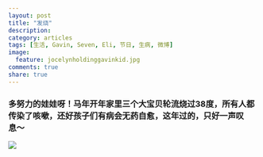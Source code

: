 ```yaml
---
layout: post
title: "发烧"
description: 
category: articles
tags: [生活, Gavin, Seven, Eli, 节日, 生病, 微博]
image:
  feature: jocelynholdinggavinkid.jpg
comments: true
share: true
---
```


### 多努力的娃娃呀！马年开年家里三个大宝贝轮流烧过38度，所有人都传染了咳嗽，还好孩子们有病会无药自愈，这年过的，只好一声叹息〜 ###

![](http://i.imgur.com/SueCWov.jpg)
